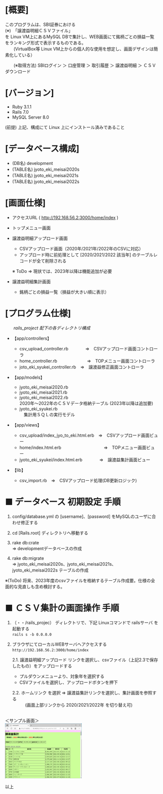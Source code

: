 # [概要]

  このプログラムは、SBI証券における  
  (※)　「譲渡益明細ＣＳＶファイル」  
  を Linux VM上にあるMySQL DBで集計し、WEB画面にて銘柄ごとの損益一覧をランキング形式で表示するものである。  
　　(VirtualBox等 Linux VM上からの個人的な使用を想定し、画面デザインは簡素化している）  

　　(※取得方法) SBIログイン ＞ 口座管理 ＞ 取引履歴 ＞ 譲渡益明細 ＞ ＣＳＶダウンロード

# [バージョン]  
  - Ruby 3.1.1  
  - Rails 7.0  
  - MySQL Server 8.0  

  (前提)
   上記、構成にて Linux 上にインストール済みであること


# [データベース構成]  
  - (DB名) development
  - (TABLE名) jyoto_eki_meisai2020s
  - (TABLE名) jyoto_eki_meisai2021s
  - (TABLE名) jyoto_eki_meisai2022s

# [画面仕様]  
  - アクセスURL ( http://192.168.56.2:3000/home/index )
  - トップメニュー画面
  - 譲渡益明細アップロード画面  
    - CSVアップロード画面（2020年/2021年/2022年のCSVに対応）
    - アップロード時に前処理として [2020/2021/2022 該当年] のテーブルレコードが全て削除される  
    
    ※ ToDo ⇒ 現状では、2023年以降は機能追加が必要

  - 譲渡益明細集計画面
    - 銘柄ごとの損益一覧（損益が大きい順に表示）

# [プログラム仕様]    
　　*rails_project 配下の各ディレクトリ構成* 
   - 【app/controllers】
     - csv_upload_controller.rb　　　　⇒　CSVアップロード画面コントローラ
     - home_controller.rb　　　　　　　⇒　TOPメニュー画面コントローラ
     - joto_eki_syukei_controller.rb　⇒　譲渡益修正画面コントローラ

   - 【app/models】
     - jyoto_eki_meisai2020.rb
     - jyoto_eki_meisai2021.rb
     - jyoto_eki_meisai2022.rb    
      2020年～2022年のＣＳＶデータ格納テーブル (2023年以降は追加要)  
     - jyoto_eki_syukei.rb  
      　集計用ＳＱＬの実行モデル

   - 【app/views】
     - csv_upload/index_jyo_to_eki.html.erb　⇒　CSVアップロード画面ビュー
     - home/index.html.erb　　　　　　　　　　⇒　TOPメニュー画面ビュー
     - jyoto_eki_syukei/index.html.erb　　　　⇒　譲渡益集計画面ビュー

   - 【lib】
     - csv_import.rb　⇒　CSVアップロード処理(DB更新ロジック)


# ■ データベース 初期設定 手順
   1. config/database.yml の [username]、[password] をMySQLのユーザに合わせ修正する  
   2. cd [Rails.root] ディレクトリへ移動する

   3. rake db:crate  
   ⇒ developmentデータベースの作成
   
   4. rake db:migrate  
   ⇒ jyoto_eki_meisai2020s、jyoto_eki_meisai2021s、jyoto_eki_meisai2022s テーブルの作成

   ※(ToDo) 将来、2023年度のcsvファイルを格納するテーブル作成要。仕様の全面的な見直しも含め検討する。

# ■ ＣＳＶ集計の画面操作 手順  

  1. （・・/rails_projec） ディレクトリで、下記 Linuxコマンドで railsサーバ を起動する  
  `rails s -b 0.0.0.0`  

  2. ブラウザにてローカルWEBサーバへアクセスする  
  `http://192.168.56.2:3000/home/index`  

      2.1. 譲渡益明細アップロード リンクを選択し、csvファイル（上記2.3で保存したもの）をアップロードする  
      - プルダウンメニューより、対象年を選択する  
      - CSVファイルを選択し、アップロードボタンを押下  

      2.2. ホームリンク を選択 ⇒ 譲渡益集計リンクを選択し、集計画面を参照する  
　　　(画面上部リンクから 2020/2021/2022年 を切り替え可)  


  <BR>
  ＜サンプル画面＞<BR>  
  <a href="sample_image.png" target="_blank">
  <img src="sample_image.png" alt="サンプル画面" width="50%" height="50%" /></a>
  
  <BR>

以上
